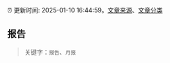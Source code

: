 :alarm_clock: 更新时间: 2025-01-10 16:44:59。[文章来源](/README.md)、[文章分类](/TAGS.md)

## 报告


> 关键字：`报告`、`月报`




